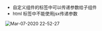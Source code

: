 - 自定义组件的标签中可以传递参数给子组件
- html 标签中不能使用jsx传递参数

![Mar-07-2020 22-52-27](https://user-images.githubusercontent.com/26485327/76145651-5db2a000-60c6-11ea-8395-8be4856f4e88.gif)
